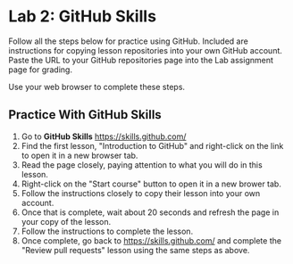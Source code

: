 # Lab 2: GitHub Skills

Follow all the steps below for practice using GitHub. Included are instructions for copying lesson repositories into your own GitHub account. Paste the URL to your GitHub repositories page into the Lab assignment page for grading. 

Use your web browser to complete these steps.

## Practice With GitHub Skills

1. Go to **GitHub Skills** https://skills.github.com/
2. Find the first lesson, "Introduction to GitHub" and right-click on the link to open it in a new browser tab.
3. Read the page closely, paying attention to what you will do in this lesson.
4. Right-click on the "Start course" button to open it in a new brower tab.
5. Follow the instructions closely to copy their lesson into your own account.
6. Once that is complete, wait about 20 seconds and refresh the page in your copy of the lesson.
7. Follow the instructions to complete the lesson.
8. Once complete, go back to https://skills.github.com/ and complete the "Review pull requests" lesson using the same steps as above.